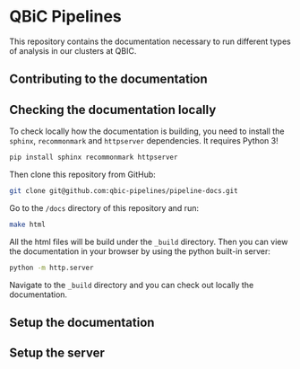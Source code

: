 # QBiC Pipelines

This repository contains the documentation necessary to run different types of analysis in our clusters at QBIC.

## Contributing to the documentation

## Checking the documentation locally

To check locally how the documentation is building, you need to install the `sphinx`, `recommonmark` and `httpserver` dependencies. It requires Python 3!

```bash
pip install sphinx recommonmark httpserver
```

Then clone this repository from GitHub:

```bash
git clone git@github.com:qbic-pipelines/pipeline-docs.git
```

Go to the `/docs` directory of this repository and run:

```bash
make html
```

All the html files will be build under the `_build` directory. Then you can view the documentation in your browser by using the python built-in server:

```bash
python -m http.server
```

Navigate to the `_build` directory and you can check out locally the documentation.

## Setup the documentation

## Setup the server

